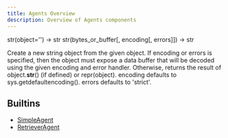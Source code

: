 ```yaml
---
title: Agents Overview
description: Overview of Agents components
---
```

str(object='') -> str
str(bytes_or_buffer[, encoding[, errors]]) -> str

Create a new string object from the given object. If encoding or
errors is specified, then the object must expose a data buffer
that will be decoded using the given encoding and error handler.
Otherwise, returns the result of object.__str__() (if defined)
or repr(object).
encoding defaults to sys.getdefaultencoding().
errors defaults to 'strict'.
## Builtins
* [SimpleAgent](/docs/components/agents/simpleagent/)
* [RetrieverAgent](/docs/components/agents/retrieveragent/)